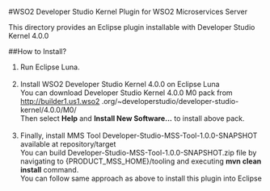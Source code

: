 #WSO2 Developer Studio Kernel Plugin for WSO2 Microservices Server

This directory provides an Eclipse plugin installable with Developer Studio Kernel 4.0.0

##How to Install?

1. Run Eclipse Luna.<br /><br />
2. Install WSO2 Developer Studio Kernel 4.0.0 on Eclipse Luna<br />
 You can download Developer Studio Kernel 4.0.0 M0 pack from http://builder1.us1.wso2
 .org/~developerstudio/developer-studio-kernel/4.0.0/M0/ <br /> Then select **Help** and **Install New
 Software...** to install above pack.<br /><br />
3. Finally, install MMS Tool Developer-Studio-MSS-Tool-1.0.0-SNAPSHOT available at
repository/target<br />
 You can build Developer-Studio-MSS-Tool-1.0.0-SNAPSHOT.zip file by navigating to {PRODUCT_MSS_HOME}/tooling and
 executing **mvn clean install** command.<br />
 You can follow same approach as above to install this plugin into Eclipse
